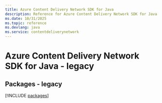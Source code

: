 ```yaml
---
title: Azure Content Delivery Network SDK for Java
description: Reference for Azure Content Delivery Network SDK for Java
ms.date: 10/31/2025
ms.topic: reference
ms.devlang: java
ms.service: contentdeliverynetwork
---
```

# Azure Content Delivery Network SDK for Java - legacy
## Packages - legacy
[!INCLUDE [packages](content-delivery-network-index.md)]